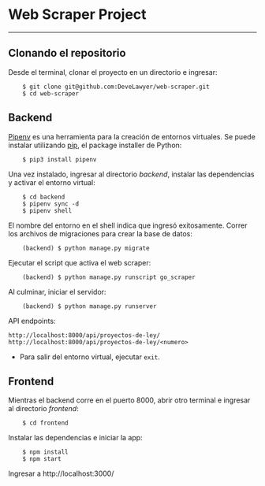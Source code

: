 # Web Scraper Project

---

## Clonando el repositorio

Desde el terminal, clonar el proyecto en un directorio e ingresar:

```shell
    $ git clone git@github.com:DeveLawyer/web-scraper.git
    $ cd web-scraper
```

## Backend

[Pipenv](https://pypi.org/project/pipenv/) es una herramienta para la creación de entornos virtuales. Se puede instalar utilizando [pip](https://pypi.org/project/pip/), el package installer de Python:

```shell
    $ pip3 install pipenv
```

Una vez instalado, ingresar al directorio _backend_, instalar las dependencias y activar el entorno virtual:

```shell
    $ cd backend
    $ pipenv sync -d
    $ pipenv shell
```

El nombre del entorno en el shell indica que ingresó exitosamente.
Correr los archivos de migraciones para crear la base de datos:

```shell
    (backend) $ python manage.py migrate
```

Ejecutar el script que activa el web scraper:

```shell
    (backend) $ python manage.py runscript go_scraper
```

Al culminar, iniciar el servidor:

```shell
    (backend) $ python manage.py runserver
```

API endpoints:

```
http://localhost:8000/api/proyectos-de-ley/
http://localhost:8000/api/proyectos-de-ley/<numero>
```

- Para salir del entorno virtual, ejecutar `exit`.

## Frontend

Mientras el backend corre en el puerto 8000, abrir otro terminal e ingresar al directorio _frontend_:

```shell
    $ cd frontend
```

Instalar las dependencias e iniciar la app:

```shell
    $ npm install
    $ npm start
```

Ingresar a http://localhost:3000/
